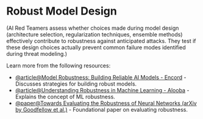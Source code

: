 # Robust Model Design

(AI Red Teamers assess whether choices made during model design (architecture selection, regularization techniques, ensemble methods) effectively contribute to robustness against anticipated attacks. They test if these design choices actually prevent common failure modes identified during threat modeling.)

Learn more from the following resources:

- [@article@Model Robustness: Building Reliable AI Models - Encord](https://encord.com/blog/model-robustness-machine-learning-strategies/) - Discusses strategies for building robust models.
- [@article@Understanding Robustness in Machine Learning - Alooba](https://www.alooba.com/skills/concepts/machine-learning/robustness/) - Explains the concept of ML robustness.
- [@paper@Towards Evaluating the Robustness of Neural Networks (arXiv by Goodfellow et al.)](https://arxiv.org/abs/1608.04644) - Foundational paper on evaluating robustness.
